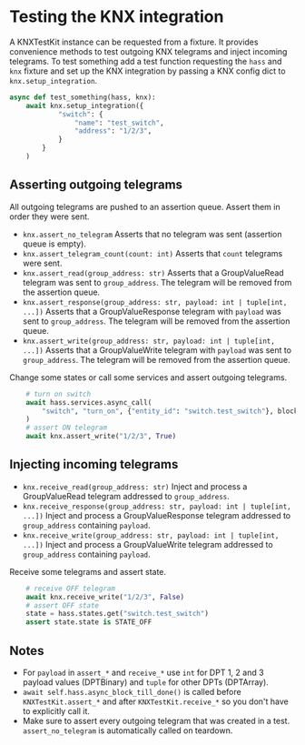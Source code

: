 # Testing the KNX integration

A KNXTestKit instance can be requested from a fixture. It provides convenience methods
to test outgoing KNX telegrams and inject incoming telegrams.
To test something add a test function requesting the `hass` and `knx` fixture and
set up the KNX integration by passing a KNX config dict to `knx.setup_integration`.

```python
async def test_something(hass, knx):
    await knx.setup_integration({
            "switch": {
                "name": "test_switch",
                "address": "1/2/3",
            }
        }
    )
```

## Asserting outgoing telegrams

All outgoing telegrams are pushed to an assertion queue. Assert them in order they were sent.

- `knx.assert_no_telegram`
  Asserts that no telegram was sent (assertion queue is empty).
- `knx.assert_telegram_count(count: int)`
  Asserts that `count` telegrams were sent.
- `knx.assert_read(group_address: str)`
  Asserts that a GroupValueRead telegram was sent to `group_address`.
  The telegram will be removed from the assertion queue.
- `knx.assert_response(group_address: str, payload: int | tuple[int, ...])`
  Asserts that a GroupValueResponse telegram with `payload` was sent to `group_address`.
  The telegram will be removed from the assertion queue.
- `knx.assert_write(group_address: str, payload: int | tuple[int, ...])`
  Asserts that a GroupValueWrite telegram with `payload` was sent to `group_address`.
  The telegram will be removed from the assertion queue.

Change some states or call some services and assert outgoing telegrams.

```python
    # turn on switch
    await hass.services.async_call(
        "switch", "turn_on", {"entity_id": "switch.test_switch"}, blocking=True
    )
    # assert ON telegram
    await knx.assert_write("1/2/3", True)
```

## Injecting incoming telegrams

- `knx.receive_read(group_address: str)`
  Inject and process a GroupValueRead telegram addressed to `group_address`.
- `knx.receive_response(group_address: str, payload: int | tuple[int, ...])`
  Inject and process a GroupValueResponse telegram addressed to `group_address` containing `payload`.
- `knx.receive_write(group_address: str, payload: int | tuple[int, ...])`
  Inject and process a GroupValueWrite telegram addressed to `group_address` containing `payload`.

Receive some telegrams and assert state.

```python
    # receive OFF telegram
    await knx.receive_write("1/2/3", False)
    # assert OFF state
    state = hass.states.get("switch.test_switch")
    assert state.state is STATE_OFF
```

## Notes

- For `payload` in `assert_*` and `receive_*` use `int` for DPT 1, 2 and 3 payload values (DPTBinary) and `tuple` for other DPTs (DPTArray).
- `await self.hass.async_block_till_done()` is called before `KNXTestKit.assert_*` and after `KNXTestKit.receive_*` so you don't have to explicitly call it.
- Make sure to assert every outgoing telegram that was created in a test. `assert_no_telegram` is automatically called on teardown.
